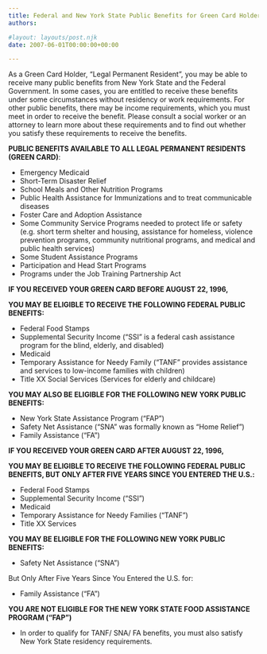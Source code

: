 ```yaml
---
title: Federal and New York State Public Benefits for Green Card Holders
authors: 

#layout: layouts/post.njk
date: 2007-06-01T00:00:00+00:00

---
```


As a Green Card Holder, “Legal Permanent Resident”, you may be able to receive
many public benefits from New York State and the Federal Government. In some
cases, you are entitled to receive these benefits under some circumstances
without residency or work requirements. For other public benefits, there may be
income requirements, which you must meet in order to receive the benefit. Please
consult a social worker or an attorney to learn more about these requirements
and to find out whether you satisfy these requirements to receive the benefits.

**PUBLIC BENEFITS AVAILABLE TO ALL LEGAL PERMANENT RESIDENTS (GREEN CARD)**:

-   Emergency Medicaid
-   Short-Term Disaster Relief
-   School Meals and Other Nutrition Programs
-   Public Health Assistance for Immunizations and to treat communicable diseases
-   Foster Care and Adoption Assistance
-   Some Community Service Programs needed to protect life or safety (e.g. short term shelter and housing, assistance for homeless, violence prevention programs, community nutritional programs, and medical and public health services)
-   Some Student Assistance Programs
-   Participation and Head Start Programs
-   Programs under the Job Training Partnership Act

**IF YOU RECEIVED YOUR GREEN CARD BEFORE AUGUST 22, 1996,**

**YOU MAY BE ELIGIBLE TO RECEIVE THE FOLLOWING FEDERAL PUBLIC BENEFITS:**

-   Federal Food Stamps
-   Supplemental Security Income (“SSI” is a federal cash assistance program for the blind, elderly, and disabled)
-   Medicaid
-   Temporary Assistance for Needy Family (“TANF” provides assistance and services to low-income families with children)
-   Title XX Social Services (Services for elderly and childcare)

**YOU MAY ALSO BE ELIGIBLE FOR THE FOLLOWING NEW YORK PUBLIC BENEFITS:**

-   New York State Assistance Program (“FAP”)
-   Safety Net Assistance (“SNA” was formally known as “Home Relief”)
-   Family Assistance (“FA”)

**IF YOU RECEIVED YOUR GREEN CARD AFTER AUGUST 22, 1996,**

**YOU MAY BE ELIGIBLE TO RECEIVE THE FOLLOWING FEDERAL PUBLIC BENEFITS, BUT ONLY AFTER FIVE YEARS SINCE YOU ENTERED THE U.S.:**

-   Federal Food Stamps
-   Supplemental Security Income (“SSI”)
-   Medicaid
-   Temporary Assistance for Needy Families (“TANF”)
-   Title XX Services

**YOU MAY BE ELIGIBLE FOR THE FOLLOWING NEW YORK PUBLIC BENEFITS:**

-   Safety Net Assistance (“SNA”)

But Only After Five Years Since You Entered the U.S. for:

- Family Assistance (“FA”)

**YOU ARE NOT ELIGIBLE FOR THE NEW YORK STATE FOOD ASSISTANCE PROGRAM (“FAP”)**

- In order to qualify for TANF/ SNA/ FA benefits, you must also satisfy New York State residency requirements.

